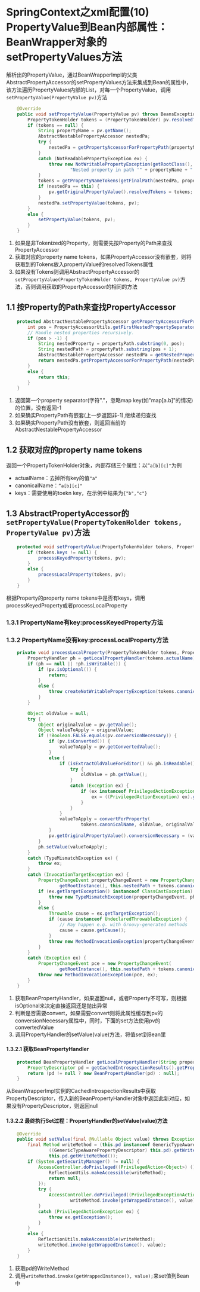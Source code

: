 # SpringContext之xml配置(10) PropertyValue到Bean内部属性：BeanWrapper对象的setPropertyValues方法

解析出的PropertyValue，通过BeanWrapperImpl的父类AbstractPropertyAccessor的setPropertyValues方法来集成到Bean的属性中，该方法遍历PropertyValues内部的List，对每一个PropertyValue，调用```setPropertyValue(PropertyValue pv)```方法

```java
    @Override
    public void setPropertyValue(PropertyValue pv) throws BeansException {
        PropertyTokenHolder tokens = (PropertyTokenHolder) pv.resolvedTokens;
        if (tokens == null) {
            String propertyName = pv.getName();
            AbstractNestablePropertyAccessor nestedPa;
            try {
                nestedPa = getPropertyAccessorForPropertyPath(propertyName);
            }
            catch (NotReadablePropertyException ex) {
                throw new NotWritablePropertyException(getRootClass(), this.nestedPath + propertyName,
                        "Nested property in path '" + propertyName + "' does not exist", ex);
            }
            tokens = getPropertyNameTokens(getFinalPath(nestedPa, propertyName));
            if (nestedPa == this) {
                pv.getOriginalPropertyValue().resolvedTokens = tokens;
            }
            nestedPa.setPropertyValue(tokens, pv);
        }
        else {
            setPropertyValue(tokens, pv);
        }
    }
```

1. 如果是非Tokenized的Property，则需要先按Property的Path来查找PropertyAccessor
2. 获取对应的property name tokens，如果PropertyAccessor没有嵌套，则将获取到的Tokens放入propertyValue的resolvedTokens属性
3. 如果没有Tokens则调用AbstractPropertyAccessor的```setPropertyValue(PropertyTokenHolder tokens, PropertyValue pv)```方法，否则调用获取的PropertyAccessor的相同的方法

## 1.1 按Property的Path来查找PropertyAccessor

```java
    protected AbstractNestablePropertyAccessor getPropertyAccessorForPropertyPath(String propertyPath) {
        int pos = PropertyAccessorUtils.getFirstNestedPropertySeparatorIndex(propertyPath);
        // Handle nested properties recursively.
        if (pos > -1) {
            String nestedProperty = propertyPath.substring(0, pos);
            String nestedPath = propertyPath.substring(pos + 1);
            AbstractNestablePropertyAccessor nestedPa = getNestedPropertyAccessor(nestedProperty);
            return nestedPa.getPropertyAccessorForPropertyPath(nestedPath);
        }
        else {
            return this;
        }
    }
```

1. 返回第一个property separator(字符"."，忽略map key(如"map\[a.b]"的情况)的位置，没有返回-1
2. 如果确实PropertyPath有嵌套(上一步返回非-1),继续递归查找
3. 如果确实PropertyPath没有嵌套，则返回当前的AbstractNestablePropertyAccessor

## 1.2 获取对应的property name tokens

返回一个PropertyTokenHolder对象，内部存储三个属性：以```”a[b][c]"```为例

- actualName：去掉所有key的值```"a"```
- canonicalName：```”a[b][c]"```
- keys：需要使用的toekn key，在示例中结果为```{"b","c"}```

## 1.3 AbstractPropertyAccessor的```setPropertyValue(PropertyTokenHolder tokens, PropertyValue pv)```方法

```java
	protected void setPropertyValue(PropertyTokenHolder tokens, PropertyValue pv) throws BeansException {
		if (tokens.keys != null) {
			processKeyedProperty(tokens, pv);
		}
		else {
			processLocalProperty(tokens, pv);
		}
	}
```

根据Property的property name tokens中是否有keys，调用processKeyedProperty或者processLocalProperty

### 1.3.1 PropertyName有key:processKeyedProperty方法

### 1.3.2 PropertyName没有key:processLocalProperty方法

```java
	private void processLocalProperty(PropertyTokenHolder tokens, PropertyValue pv) {
		PropertyHandler ph = getLocalPropertyHandler(tokens.actualName);
		if (ph == null || !ph.isWritable()) {
			if (pv.isOptional()) {
				return;
			}
			else {
				throw createNotWritablePropertyException(tokens.canonicalName);
			}
		}

		Object oldValue = null;
		try {
			Object originalValue = pv.getValue();
			Object valueToApply = originalValue;
			if (!Boolean.FALSE.equals(pv.conversionNecessary)) {
				if (pv.isConverted()) {
					valueToApply = pv.getConvertedValue();
				}
				else {
					if (isExtractOldValueForEditor() && ph.isReadable()) {
						try {
							oldValue = ph.getValue();
						}
						catch (Exception ex) {
							if (ex instanceof PrivilegedActionException) {
								ex = ((PrivilegedActionException) ex).getException();
							}
						}
					}
					valueToApply = convertForProperty(
							tokens.canonicalName, oldValue, originalValue, ph.toTypeDescriptor());
				}
				pv.getOriginalPropertyValue().conversionNecessary = (valueToApply != originalValue);
			}
			ph.setValue(valueToApply);
		}
		catch (TypeMismatchException ex) {
			throw ex;
		}
		catch (InvocationTargetException ex) {
			PropertyChangeEvent propertyChangeEvent = new PropertyChangeEvent(
					getRootInstance(), this.nestedPath + tokens.canonicalName, oldValue, pv.getValue());
			if (ex.getTargetException() instanceof ClassCastException) {
				throw new TypeMismatchException(propertyChangeEvent, ph.getPropertyType(), ex.getTargetException());
			}
			else {
				Throwable cause = ex.getTargetException();
				if (cause instanceof UndeclaredThrowableException) {
					// May happen e.g. with Groovy-generated methods
					cause = cause.getCause();
				}
				throw new MethodInvocationException(propertyChangeEvent, cause);
			}
		}
		catch (Exception ex) {
			PropertyChangeEvent pce = new PropertyChangeEvent(
					getRootInstance(), this.nestedPath + tokens.canonicalName, oldValue, pv.getValue());
			throw new MethodInvocationException(pce, ex);
		}
	}
```

1. 获取BeanPropertyHandler，如果返回null，或者Property不可写，则根据isOptional来决定直接返回还是抛出异常
2. 判断是否需要convert，如果需要convert则将此属性缓存到pv的conversionNecessary属性中，同时，下面的set方法使用pv的convertedValue
3. 调用PropertyHandler的setValue(value)方法，将值set到Bean里

#### 1.3.2.1 获取BeanPropertyHandler

```java
    protected BeanPropertyHandler getLocalPropertyHandler(String propertyName) {
        PropertyDescriptor pd = getCachedIntrospectionResults().getPropertyDescriptor(propertyName);
        return (pd != null ? new BeanPropertyHandler(pd) : null);
    }
```

从BeanWrapperImpl实例的CachedIntrospectionResults中获取PropertyDescriptor，传入新的BeanPropertyHandler对象中返回此新对应，如果没有PropertyDescriptor，则返回null

#### 1.3.2.2 最终执行Set过程：PropertyHandler的setValue(value)方法

```java
    @Override
    public void setValue(final @Nullable Object value) throws Exception {
        final Method writeMethod = (this.pd instanceof GenericTypeAwarePropertyDescriptor ?
                ((GenericTypeAwarePropertyDescriptor) this.pd).getWriteMethodForActualAccess() :
                this.pd.getWriteMethod());
        if (System.getSecurityManager() != null) {
            AccessController.doPrivileged((PrivilegedAction<Object>) () -> {
                ReflectionUtils.makeAccessible(writeMethod);
                return null;
            });
            try {
                AccessController.doPrivileged((PrivilegedExceptionAction<Object>) () ->
                        writeMethod.invoke(getWrappedInstance(), value), acc);
            }
            catch (PrivilegedActionException ex) {
                throw ex.getException();
            }
        }
        else {
            ReflectionUtils.makeAccessible(writeMethod);
            writeMethod.invoke(getWrappedInstance(), value);
        }
    }
```

1. 获取pd的WriteMethod
2. 调用```writeMethod.invoke(getWrappedInstance(), value);```来set值到Bean中
